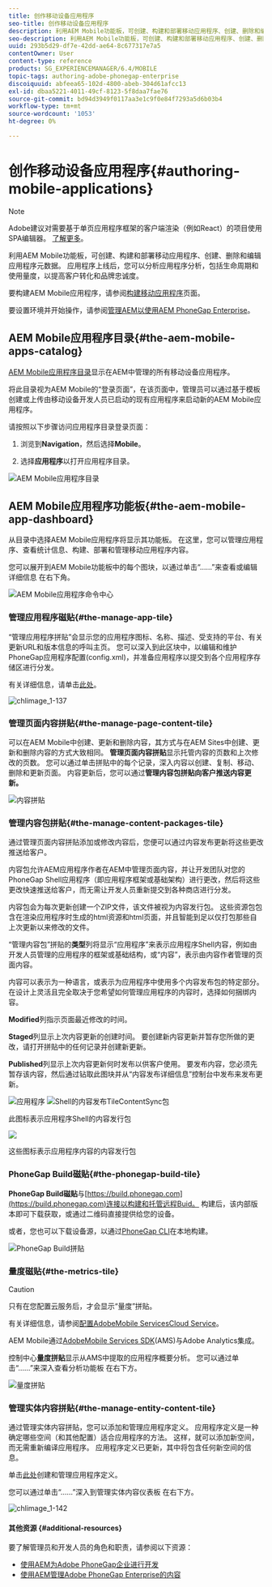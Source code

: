 ```yaml
---
title: 创作移动设备应用程序
seo-title: 创作移动设备应用程序
description: 利用AEM Mobile功能板，可创建、构建和部署移动应用程序、创建、删除和编辑应用程序元数据。 请阅读本页以了解更多信息。
seo-description: 利用AEM Mobile功能板，可创建、构建和部署移动应用程序、创建、删除和编辑应用程序元数据。 请阅读本页以了解更多信息。
uuid: 293b5d29-df7e-42dd-ae64-8c677317e7a5
contentOwner: User
content-type: reference
products: SG_EXPERIENCEMANAGER/6.4/MOBILE
topic-tags: authoring-adobe-phonegap-enterprise
discoiquuid: abfeea65-102d-4800-abeb-304d61afcc13
exl-id: dbaa5221-4011-49cf-8123-5f8daa7fae76
source-git-commit: bd94d3949f0117aa3e1c9f0e84f7293a5d6b03b4
workflow-type: tm+mt
source-wordcount: '1053'
ht-degree: 0%

---
```


# 创作移动设备应用程序{#authoring-mobile-applications}

>[!NOTE]
>
>Adobe建议对需要基于单页应用程序框架的客户端渲染（例如React）的项目使用SPA编辑器。 [了解更多](/help/sites-developing/spa-overview.md)。

利用AEM Mobile功能板，可创建、构建和部署移动应用程序、创建、删除和编辑应用程序元数据。 应用程序上线后，您可以分析应用程序分析，包括生命周期和使用量度，以提高客户转化和品牌忠诚度。

要构建AEM Mobile应用程序，请参阅[构建移动应用程序](/help/mobile/building-app-mobile-phonegap.md)页面。

要设置环境并开始操作，请参阅[管理AEM以使用AEM PhoneGap Enterprise](/help/mobile/administer-phonegap.md)。

## AEM Mobile应用程序目录{#the-aem-mobile-apps-catalog}

[AEM Mobile应用程序目录](http://localhost:4502/aem/apps.html/content/phonegap)显示在AEM中管理的所有移动设备应用程序。

将此目录视为AEM Mobile的“登录页面”，在该页面中，管理员可以通过基于模板创建或上传由移动设备开发人员已启动的现有应用程序来启动新的AEM Mobile应用程序。

请按照以下步骤访问应用程序目录登录页面：

1. 浏览到&#x200B;**Navigation**，然后选择&#x200B;**Mobile**。

1. 选择&#x200B;**应用程序**&#x200B;以打开应用程序目录。

![AEM Mobile应用程序目录](assets/chlimage_1-135.png)

## AEM Mobile应用程序功能板{#the-aem-mobile-app-dashboard}

从目录中选择AEM Mobile应用程序将显示其功能板。 在这里，您可以管理应用程序、查看统计信息、构建、部署和管理移动应用程序内容。

您可以展开到AEM Mobile功能板中的每个图块，以通过单击“……”来查看或编辑详细信息 在右下角。

![AEM Mobile应用程序命令中心](assets/chlimage_1-136.png)

### 管理应用程序磁贴{#the-manage-app-tile}

“管理应用程序拼贴”会显示您的应用程序图标、名称、描述、受支持的平台、有关更新URL和版本信息的呼叫主页。 您可以深入到此区块中，以编辑和维护PhoneGap应用程序配置(config.xml)，并准备应用程序以提交到各个应用程序存储区进行分发。

有关详细信息，请单击[此处](/help/mobile/phonegap-app-details-tile.md)。

![chlimage_1-137](assets/chlimage_1-137.png)

### 管理页面内容拼贴{#the-manage-page-content-tile}

可以在AEM Mobile中创建、更新和删除内容，其方式与在AEM Sites中创建、更新和删除内容的方式大致相同。 **管理页面内容拼贴**&#x200B;显示托管内容的页数和上次修改的页数。 您可以通过单击拼贴中的每个记录，深入内容以创建、复制、移动、删除和更新页面。 内容更新后，您可以通过&#x200B;**管理内容包拼贴向客户推送内容更新。**

![内容拼贴](assets/chlimage_1-138.png)

### 管理内容包拼贴{#the-manage-content-packages-tile}

通过管理页面内容拼贴添加或修改内容后，您便可以通过内容发布更新将这些更改推送给客户。

内容包允许AEM应用程序作者在AEM中管理页面内容，并让开发团队对您的PhoneGap Shell应用程序（即应用程序框架或基础架构）进行更改，然后将这些更改快速推送给客户，而无需让开发人员重新提交到各种商店进行分发。

内容包会为每次更新创建一个ZIP文件，该文件被视为内容发行包。 这些资源包包含在渲染应用程序时生成的html资源和html页面，并且智能到足以仅打包那些自上次更新以来修改的文件。

“管理内容包”拼贴的&#x200B;**类型**&#x200B;列将显示“应用程序”来表示应用程序Shell内容，例如由开发人员管理的应用程序的框架或基础结构，或“内容”，表示由内容作者管理的页面内容。

内容可以表示为一种语言，或表示为应用程序中使用多个内容发布包的特定部分。 在设计上灵活且完全取决于您希望如何管理应用程序的内容时，选择如何捆绑内容。

**Modified**&#x200B;列指示页面最近修改的时间。

**Staged**&#x200B;列显示上次内容更新的创建时间。 要创建新内容更新并暂存您所做的更改，请打开拼贴中的任何记录并创建新更新。

**Published**&#x200B;列显示上次内容更新何时发布以供客户使用。 要发布内容，您必须先暂存该内容，然后通过钻取此图块并从“内容发布详细信息”控制台中发布来发布更新。

![应用程序](assets/chlimage_1-139.png) ![Shell的内容发布TileContentSync包](do-not-localize/chlimage_1-5.png)

此图标表示应用程序Shell的内容发行包

![](do-not-localize/chlimage_1-6.png)

这些图标表示应用程序内容的内容发行包

### PhoneGap Build磁贴{#the-phonegap-build-tile}

**PhoneGap Build磁贴**&#x200B;与[https://build.phonegap.com](https://build.phonegap.com)连接以构建和托管远程Buid。 构建后，该内部版本即可下载获取，或通过二维码直接提供给您的设备。

或者，您也可以下载设备源，以通过[PhoneGap CLI](https://docs.phonegap.com/en/3.5.0/guide_cli_index.md.html)在本地构建。

![PhoneGap Build拼贴](assets/chlimage_1-140.png)

### 量度磁贴{#the-metrics-tile}

>[!CAUTION]
>
>只有在您配置云服务后，才会显示“量度”拼贴。
>
>有关详细信息，请参阅[配置AdobeMobile ServicesCloud Service](/help/mobile/configure-adobe-mobile-cloud-service.md)。

AEM Mobile通过[AdobeMobile Services SDK](https://www.adobe.com/ca/solutions/digital-marketing/mobile-services/app-sdk.html)(AMS)与Adobe Analytics集成。

控制中心&#x200B;**量度拼贴**&#x200B;显示从AMS中提取的应用程序概要分析。 您可以通过单击“……”来深入查看分析功能板 在右下方。

![量度拼贴](assets/chlimage_1-141.png)

### 管理实体内容拼贴{#the-manage-entity-content-tile}

通过管理实体内容拼贴，您可以添加和管理应用程序定义。 应用程序定义是一种确定哪些空间（和其他配置）适合应用程序的方法。 这样，就可以添加新空间，而无需重新编译应用程序。 应用程序定义已更新，其中将包含任何新空间的信息。

单击[此处](/help/mobile/phonegap-app-definitions.md)创建和管理应用程序定义。

您可以通过单击“……”深入到管理实体内容仪表板 在右下方。

![chlimage_1-142](assets/chlimage_1-142.png)

#### 其他资源 {#additional-resources}

要了解管理员和开发人员的角色和职责，请参阅以下资源：

* [使用AEM为Adobe PhoneGap企业进行开发](/help/mobile/developing-in-phonegap.md)
* [使用AEM管理Adobe PhoneGap Enterprise的内容](/help/mobile/administer-phonegap.md)
